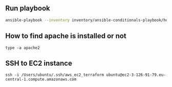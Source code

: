 ## Run playbook

```bash
ansible-playbook --inventory inventory/ansible-conditionals-playbook/hosts ansible-conditionals-playbook.yml
```


## How to find apache is installed or not 

```
type -a apache2 
```


## SSH to EC2 instance

```
ssh -i /Users/ubuntu/.ssh/aws_ec2_terraform ubuntu@ec2-3-126-91-79.eu-central-1.compute.amazonaws.com
```